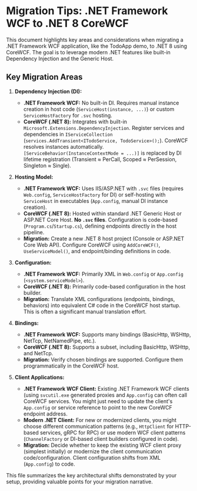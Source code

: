 # Migration Tips: .NET Framework WCF to .NET 8 CoreWCF

This document highlights key areas and considerations when migrating a .NET Framework WCF application, like the TodoApp demo, to .NET 8 using CoreWCF. The goal is to leverage modern .NET features like built-in Dependency Injection and the Generic Host.

## Key Migration Areas

1.  **Dependency Injection (DI):**
    * **.NET Framework WCF:** No built-in DI. Requires manual instance creation in host code (`ServiceHost(instance, ...)`) or custom `ServiceHostFactory` for `.svc` hosting.
    * **CoreWCF (.NET 8):** Integrates with built-in `Microsoft.Extensions.DependencyInjection`. Register services and dependencies in `IServiceCollection` (`services.AddTransient<ITodoService, TodoService>();`). CoreWCF resolves instances automatically. `[ServiceBehavior(InstanceContextMode = ...)]` is replaced by DI lifetime registration (Transient ≈ PerCall, Scoped ≈ PerSession, Singleton ≈ Single).

2.  **Hosting Model:**
    * **.NET Framework WCF:** Uses IIS/ASP.NET with `.svc` files (requires `Web.config`, `ServiceHostFactory` for DI) or self-hosting with `ServiceHost` in executables (`App.config`, manual DI instance creation).
    * **CoreWCF (.NET 8):** Hosted within standard .NET Generic Host or ASP.NET Core Host. **No `.svc` files**. Configuration is code-based (`Program.cs`/`Startup.cs`), defining endpoints directly in the host pipeline.
    * **Migration:** Create a new .NET 8 host project (Console or ASP.NET Core Web API). Configure CoreWCF using `AddCoreWCF()`, `UseServiceModel()`, and endpoint/binding definitions in code.

3.  **Configuration:**
    * **.NET Framework WCF:** Primarily XML in `Web.config` or `App.config` (`<system.serviceModel>`).
    * **CoreWCF (.NET 8):** Primarily code-based configuration in the host builder.
    * **Migration:** Translate XML configurations (endpoints, bindings, behaviors) into equivalent C# code in the CoreWCF host startup. This is often a significant manual translation effort.

4.  **Bindings:**
    * **.NET Framework WCF:** Supports many bindings (BasicHttp, WSHttp, NetTcp, NetNamedPipe, etc.).
    * **CoreWCF (.NET 8):** Supports a subset, including BasicHttp, WSHttp, and NetTcp.
    * **Migration:** Verify chosen bindings are supported. Configure them programmatically in the CoreWCF host.

5.  **Client Applications:**
    * **.NET Framework WCF Client:** Existing .NET Framework WCF clients (using `svcutil.exe` generated proxies and `App.config` can often call CoreWCF services. You might just need to update the client's `App.config` or service reference to point to the new CoreWCF endpoint address.
    * **Modern .NET Client:** For new or modernized clients, you might choose different communication patterns (e.g., `HttpClient` for HTTP-based services, gRPC for RPC) or use modern WCF client patterns (`ChannelFactory` or DI-based client builders configured in code).
    * **Migration:** Decide whether to keep the existing WCF client proxy (simplest initially) or modernize the client communication code/configuration. Client configuration shifts from XML (`App.config`) to code.

This file summarizes the key architectural shifts demonstrated by your setup, providing valuable points for your migration narrative.
